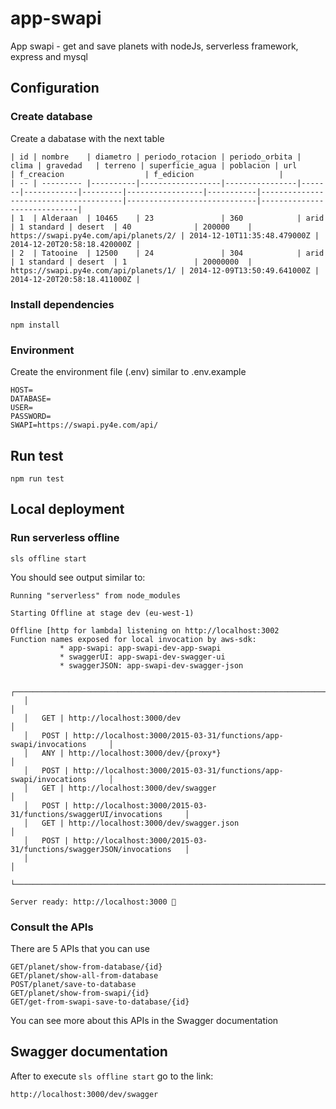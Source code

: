 # app-swapi
App swapi - get and save planets with nodeJs,  serverless framework, express and mysql

## Configuration
### Create database
Create a dabatase with the next table
```
| id | nombre    | diametro | periodo_rotacion | periodo_orbita | clima | gravedad   | terreno | superficie_agua | poblacion | url                                   | f_creacion                  | f_edicion                   |
| -- | --------- |----------|------------------|----------------|-------|------------|---------|-----------------|-----------|---------------------------------------|-----------------------------|-----------------------------|
| 1  | Alderaan  | 10465    | 23               | 360            | arid  | 1 standard | desert  | 40              | 200000    | https://swapi.py4e.com/api/planets/2/ | 2014-12-10T11:35:48.479000Z | 2014-12-20T20:58:18.420000Z |
| 2  | Tatooine  | 12500    | 24               | 304            | arid  | 1 standard | desert  | 1               | 20000000  | https://swapi.py4e.com/api/planets/1/ | 2014-12-09T13:50:49.641000Z | 2014-12-20T20:58:18.411000Z |
```
### Install dependencies 
```
npm install
```
### Environment
Create the environment file (.env) similar to .env.example
```
HOST=
DATABASE=
USER=
PASSWORD=
SWAPI=https://swapi.py4e.com/api/
```

## Run test
```
npm run test
```

## Local deployment
### Run serverless offline
```
sls offline start
```

You should see output similar to:
```
Running "serverless" from node_modules

Starting Offline at stage dev (eu-west-1)

Offline [http for lambda] listening on http://localhost:3002
Function names exposed for local invocation by aws-sdk:
           * app-swapi: app-swapi-dev-app-swapi
           * swaggerUI: app-swapi-dev-swagger-ui
           * swaggerJSON: app-swapi-dev-swagger-json

   ┌───────────────────────────────────────────────────────────────────────────────┐
   │                                                                               │
   │   GET | http://localhost:3000/dev                                             │
   │   POST | http://localhost:3000/2015-03-31/functions/app-swapi/invocations     │
   │   ANY | http://localhost:3000/dev/{proxy*}                                    │
   │   POST | http://localhost:3000/2015-03-31/functions/app-swapi/invocations     │
   │   GET | http://localhost:3000/dev/swagger                                     │
   │   POST | http://localhost:3000/2015-03-31/functions/swaggerUI/invocations     │
   │   GET | http://localhost:3000/dev/swagger.json                                │
   │   POST | http://localhost:3000/2015-03-31/functions/swaggerJSON/invocations   │
   │                                                                               │
   └───────────────────────────────────────────────────────────────────────────────┘

Server ready: http://localhost:3000 🚀
```

### Consult the APIs
There are 5 APIs that you can use
```
GET/planet/show-from-database/{id}
GET/planet/show-all-from-database
POST/planet/save-to-database
GET/planet/show-from-swapi/{id}
GET/get-from-swapi-save-to-database/{id}
```
You can see more about this APIs in the Swagger documentation

## Swagger documentation
After to execute `sls offline start` go to the link:
```
http://localhost:3000/dev/swagger
```




